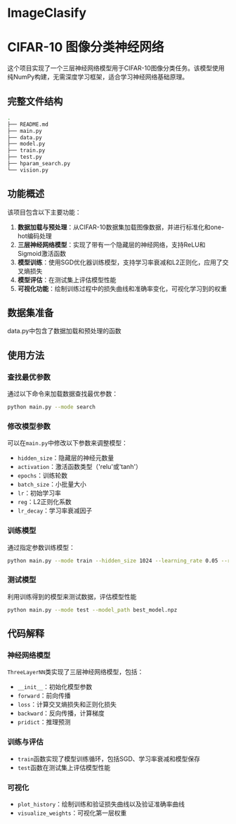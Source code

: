 # ImageClasify
# CIFAR-10 图像分类神经网络

这个项目实现了一个三层神经网络模型用于CIFAR-10图像分类任务。该模型使用纯NumPy构建，无需深度学习框架，适合学习神经网络基础原理。

## 完整文件结构
```bash
.
├── README.md
├── main.py
├── data.py
├── model.py
├── train.py
├── test.py
├── hparam_search.py
└── vision.py
```

## 功能概述

该项目包含以下主要功能：

1. **数据加载与预处理**：从CIFAR-10数据集加载图像数据，并进行标准化和one-hot编码处理
2. **三层神经网络模型**：实现了带有一个隐藏层的神经网络，支持ReLU和Sigmoid激活函数
3. **模型训练**：使用SGD优化器训练模型，支持学习率衰减和L2正则化，应用了交叉熵损失
4. **模型评估**：在测试集上评估模型性能
5. **可视化功能**：绘制训练过程中的损失曲线和准确率变化，可视化学习到的权重

## 数据集准备

data.py中包含了数据加载和预处理的函数

## 使用方法

### 查找最优参数

通过以下命令来加载数据查找最优参数：

```bash
python main.py --mode search 
```

### 修改模型参数

可以在`main.py`中修改以下参数来调整模型：

- `hidden_size`：隐藏层的神经元数量
- `activation`：激活函数类型（'relu'或'tanh'）
- `epochs`：训练轮数
- `batch_size`：小批量大小
- `lr`：初始学习率
- `reg`：L2正则化系数
- `lr_decay`：学习率衰减因子

### 训练模型

通过指定参数训练模型：

```bash
python main.py --mode train --hidden_size 1024 --learning_rate 0.05 --reg 0.001
```

### 测试模型

利用训练得到的模型来测试数据，评估模型性能

```bash
python main.py --mode test --model_path best_model.npz
```

## 代码解释


### 神经网络模型

`ThreeLayerNN`类实现了三层神经网络模型，包括：

- `__init__`：初始化模型参数
- `forward`：前向传播
- `loss`：计算交叉熵损失和正则化损失
- `backward`：反向传播，计算梯度
- `pridict`：推理预测

### 训练与评估

- `train`函数实现了模型训练循环，包括SGD、学习率衰减和模型保存
- `test`函数在测试集上评估模型性能

### 可视化

- `plot_history`：绘制训练和验证损失曲线以及验证准确率曲线
- `visualize_weights`：可视化第一层权重